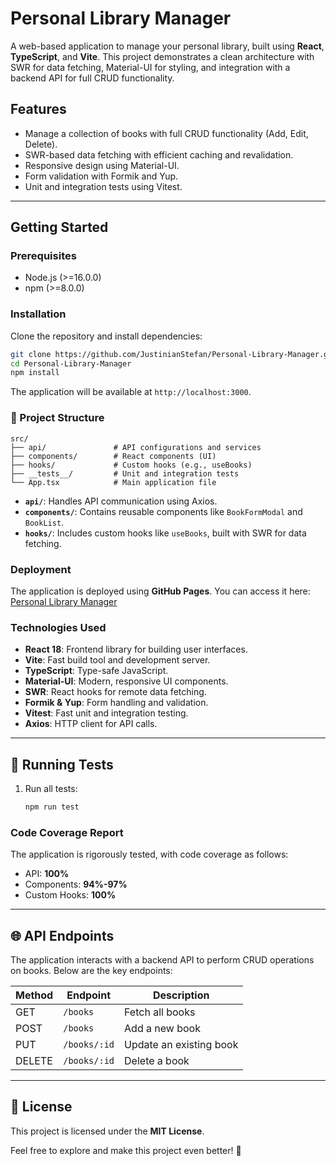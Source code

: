 # Personal Library Manager

A web-based application to manage your personal library, built using **React**, **TypeScript**, and **Vite**. This project demonstrates a clean architecture with SWR for data fetching, Material-UI for styling, and integration with a backend API for full CRUD functionality.

## Features
- Manage a collection of books with full CRUD functionality (Add, Edit, Delete).
- SWR-based data fetching with efficient caching and revalidation.
- Responsive design using Material-UI.
- Form validation with Formik and Yup.
- Unit and integration tests using Vitest.

---

## Getting Started

### Prerequisites
- Node.js (>=16.0.0)
- npm (>=8.0.0)

### Installation

Clone the repository and install dependencies:
```bash
git clone https://github.com/JustinianStefan/Personal-Library-Manager.git
cd Personal-Library-Manager
npm install
```

The application will be available at `http://localhost:3000`.

### 📂 Project Structure

```
src/
├── api/               # API configurations and services
├── components/        # React components (UI)
├── hooks/             # Custom hooks (e.g., useBooks)
├── __tests__/         # Unit and integration tests
└── App.tsx            # Main application file
```

- **`api/`**: Handles API communication using Axios.
- **`components/`**: Contains reusable components like `BookFormModal` and `BookList`.
- **`hooks/`**: Includes custom hooks like `useBooks`, built with SWR for data fetching.

### Deployment

The application is deployed using **GitHub Pages**. You can access it here:  
[Personal Library Manager](https://justinianstefan.github.io/Personal-Library-Manager/)

### Technologies Used

- **React 18**: Frontend library for building user interfaces.
- **Vite**: Fast build tool and development server.
- **TypeScript**: Type-safe JavaScript.
- **Material-UI**: Modern, responsive UI components.
- **SWR**: React hooks for remote data fetching.
- **Formik & Yup**: Form handling and validation.
- **Vitest**: Fast unit and integration testing.
- **Axios**: HTTP client for API calls.

---

## 🧪 Running Tests

1. Run all tests:
   ```bash
   npm run test
   ```

### Code Coverage Report
The application is rigorously tested, with code coverage as follows:
- API: **100%**
- Components: **94%-97%**
- Custom Hooks: **100%**

---

## 🌐 API Endpoints
The application interacts with a backend API to perform CRUD operations on books. Below are the key endpoints:

| Method | Endpoint    | Description              |
|--------|-------------|--------------------------|
| GET    | `/books`    | Fetch all books          |
| POST   | `/books`    | Add a new book           |
| PUT    | `/books/:id`| Update an existing book  |
| DELETE | `/books/:id`| Delete a book            |

---

## 📝 License
This project is licensed under the **MIT License**.

Feel free to explore and make this project even better! 🚀